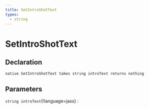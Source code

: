 ```yaml
---
title: SetIntroShotText
types:
  - string
---
```


# SetIntroShotText

## Declaration

```jass
native SetIntroShotText takes string introText returns nothing
```

## Parameters
`string introText`{!language=jass}
: 
